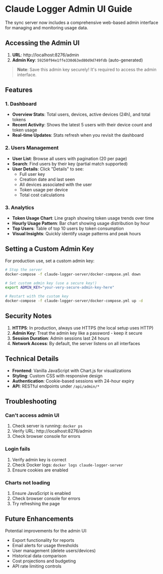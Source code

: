 # Claude Logger Admin UI Guide

The sync server now includes a comprehensive web-based admin interface for managing and monitoring usage data.

## Accessing the Admin UI

1. **URL**: http://localhost:8276/admin
2. **Admin Key**: `59250f94e1ffe330d63ed80d9d749fdb` (auto-generated)

> **Note**: Save this admin key securely! It's required to access the admin interface.

## Features

### 1. Dashboard
- **Overview Stats**: Total users, devices, active devices (24h), and total tokens
- **Recent Activity**: Shows the latest 5 users with their device count and token usage
- **Real-time Updates**: Stats refresh when you revisit the dashboard

### 2. Users Management
- **User List**: Browse all users with pagination (20 per page)
- **Search**: Find users by their key (partial match supported)
- **User Details**: Click "Details" to see:
  - Full user key
  - Creation date and last seen
  - All devices associated with the user
  - Token usage per device
  - Total cost calculations

### 3. Analytics
- **Token Usage Chart**: Line graph showing token usage trends over time
- **Hourly Usage Pattern**: Bar chart showing usage distribution by hour
- **Top Users**: Table of top 10 users by token consumption
- **Visual Insights**: Quickly identify usage patterns and peak hours

## Setting a Custom Admin Key

For production use, set a custom admin key:

```bash
# Stop the server
docker-compose -f claude-logger-server/docker-compose.yml down

# Set custom admin key (use a secure key!)
export ADMIN_KEY="your-very-secure-admin-key-here"

# Restart with the custom key
docker-compose -f claude-logger-server/docker-compose.yml up -d
```

## Security Notes

1. **HTTPS**: In production, always use HTTPS (the local setup uses HTTP)
2. **Admin Key**: Treat the admin key like a password - keep it secure
3. **Session Duration**: Admin sessions last 24 hours
4. **Network Access**: By default, the server listens on all interfaces

## Technical Details

- **Frontend**: Vanilla JavaScript with Chart.js for visualizations
- **Styling**: Custom CSS with responsive design
- **Authentication**: Cookie-based sessions with 24-hour expiry
- **API**: RESTful endpoints under `/api/admin/*`

## Troubleshooting

### Can't access admin UI
1. Check server is running: `docker ps`
2. Verify URL: http://localhost:8276/admin
3. Check browser console for errors

### Login fails
1. Verify admin key is correct
2. Check Docker logs: `docker logs claude-logger-server`
3. Ensure cookies are enabled

### Charts not loading
1. Ensure JavaScript is enabled
2. Check browser console for errors
3. Try refreshing the page

## Future Enhancements

Potential improvements for the admin UI:
- Export functionality for reports
- Email alerts for usage thresholds
- User management (delete users/devices)
- Historical data comparison
- Cost projections and budgeting
- API rate limiting controls